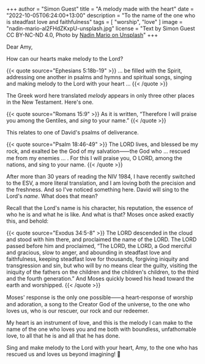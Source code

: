 +++
author = "Simon Guest"
title = "A melody made with the heart"
date = "2022-10-05T06:24:00+13:00"
description = "To the name of the one who is steadfast love and faithfulness"
tags = [ "worship", "love" ]
image = "nadin-mario-al2FHdZKxpU-unsplash.jpg"
license = "Text by Simon Guest CC BY-NC-ND 4.0, Photo by [Nadin Mario on Unsplash](https://unsplash.com/photos/al2FHdZKxpU)"
+++

Dear Amy,

How can our hearts make melody to the Lord?

{{< quote source="Ephesians 5:18b-19" >}}
... be filled with the Spirit, addressing one another in psalms and hymns and spiritual songs, singing and making melody to the Lord with your heart ...
{{< /quote >}}

The Greek word here translated _melody_ appears in only three other places in the New Testament. Here's one.

{{< quote source="Romans 15:9" >}}
As it is written, “Therefore I will praise you among the Gentiles, and _sing_ to your name.”
{{< /quote >}}

This relates to one of David's psalms of deliverance.

{{< quote source="Psalm 18:46-49" >}}
The LORD lives, and blessed be my rock, and exalted be the God of my salvation⸺the God who ...  rescued me from my enemies ... .  For this I will praise you, O LORD, among the nations, and sing to your name.
{{< /quote >}}

After more than 30 years of reading the NIV 1984, I have recently switched to the ESV, a more literal translation, and I am loving both the precision and the freshness. And so I've noticed something here. David will sing to the Lord's _name_. What does that mean?

Recall that the Lord's name is his character, his reputation, the essence of who he is and what he is like. And what is that? Moses once asked exactly this, and behold:

{{< quote source="Exodus 34:5-8" >}}
The LORD descended in the cloud and stood with him there, and proclaimed the name of the LORD. The LORD passed before him and proclaimed, “The LORD, the LORD, a God merciful and gracious, slow to anger, and abounding in steadfast love and faithfulness, keeping steadfast love for thousands, forgiving iniquity and transgression and sin, but who will by no means clear the guilty, visiting the iniquity of the fathers on the children and the children's children, to the third and the fourth generation.” And Moses quickly bowed his head toward the earth and worshipped.
{{< /quote >}}

Moses' response is the only one possible⸺a heart-response of worship and adoration, a song to the Creator God of the universe, to the one who loves us, who is our rescuer, our rock and our redeemer.

My heart is an instrument of love, and this is the melody I can make to the name of the one who loves you and me both with boundless, unfathomable love, to all that he is and all that he has done.

Sing and make melody to the Lord with your heart, Amy, to the one who has rescued us and loves us beyond imagining! 🙏
